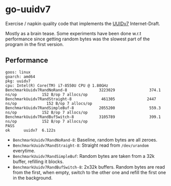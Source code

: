 # go-uuidv7

Exercise / napkin quality code that implements the
[UUIDv7](https://www.ietf.org/archive/id/draft-peabody-dispatch-new-uuid-format-01.html)
Internet-Draft.

Mostly as a brain tease.
Some experiments have been done w.r.t performance since getting random bytes was the slowest part of
the program in the first version.


## Performance

```
goos: linux
goarch: amd64
pkg: uuidv7
cpu: Intel(R) Core(TM) i7-8550U CPU @ 1.80GHz
BenchmarkUuidv7RandNoRand-8              3223029               374.1 ns/op           152 B/op 7 allocs/op
BenchmarkUuidv7RandStraight-8             461305              2447 ns/op             152 B/op 7 allocs/op
BenchmarkUuidv7RandSimpleBuf-8           2055200               559.3 ns/op           152 B/op 7 allocs/op
BenchmarkUuidv7RandBufSwitch-8           3105789               399.1 ns/op           152 B/op 7 allocs/op
PASS
ok      uuidv7  6.122s
```

- `BenchmarkUuidv7RandNoRand-8`: Baseline, random bytes are all zeroes.
- `BenchmarkUuidv7RandStraight-8`: Straight read from `/dev/urandom` everytime.
- `BenchmarkUuidv7RandSimpleBuf`: Random bytes are taken from a 32k buffer, refilling it blocks.
- `BenchmarkUuidv7RandBufSwitch-8`: 2x32k buffers. Random bytes are read from the first, when empty,
switch to the other one and refill the first one in the background.
